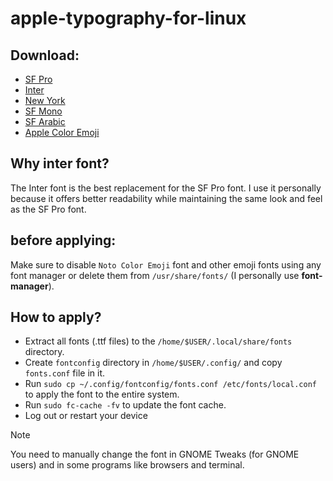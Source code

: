 # apple-typography-for-linux

## Download:
- [SF Pro](https://github.com/sahibjotsaggu/San-Francisco-Pro-Fonts)
- [Inter](https://fonts.google.com/specimen/Inter)
- [New York](https://github.com/yell0wsuit/New-York-fonts)
- [SF Mono](https://github.com/supercomputra/SF-Mono-Font)
- [SF Arabic](https://github.com/dpejoh/apple-typography-for-linux/releases)
- [Apple Color Emoji](https://github.com/samuelngs/apple-emoji-linux/releases)

## Why inter font?
The Inter font is the best replacement for the SF Pro font. I use it personally because it offers better readability while maintaining the same look and feel as the SF Pro font.

## before applying:
Make sure to disable `Noto Color Emoji` font and other emoji fonts using any font manager or delete them from `/usr/share/fonts/` (I personally use **font-manager**).

## How to apply?
- Extract all fonts (.ttf files) to the `/home/$USER/.local/share/fonts` directory.
- Create `fontconfig` directory in `/home/$USER/.config/` and copy `fonts.conf` file in it.
- Run `sudo cp ~/.config/fontconfig/fonts.conf /etc/fonts/local.conf` to apply the font to the entire system.
- Run `sudo fc-cache -fv` to update the font cache.
- Log out or restart your device
> [!NOTE]
> You need to manually change the font in GNOME Tweaks (for GNOME users) and in some programs like browsers and terminal.
